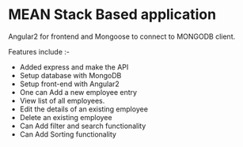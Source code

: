 
# MEAN Stack Based application 

Angular2 for frontend and Mongoose to connect to MONGODB client.

Features include :-

- Added express and make the API
- Setup database with MongoDB
- Setup front-end with Angular2
- One can Add a new employee entry
- View list of all employees.
- Edit the details of an existing employee
- Delete an existing employee
- Can Add filter and search functionality
- Can Add Sorting functionality
